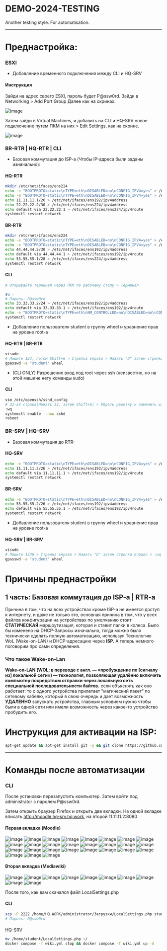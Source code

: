 # DEMO-2024-TESTING
Another testing style. For automatisation.

---

# Преднастройка:

### ESXI

- Добавление временного подключения между CLI и HQ-SRV

#### Инструкция

Зайди на адрес своего ESXI, пароль будет P@ssw0rd. Зайди в Networking > Add Port Group Далее как на скринах.

![image](https://github.com/user-attachments/assets/af597374-9169-4069-82ff-92105bc9c960)

Затем зайди в Virtual Machines, и добавить на CLI и HQ-SRV новое подключение путем ПКМ на них > Edit Settings, как на скрине.

![image](https://github.com/user-attachments/assets/8904125b-74a7-446a-b352-5223bcf9e44d)


### BR-RTR | HQ-RTR | CLI

- Базовая коммутация до ISP-a (Чтобы IP-адреса были заданы изначально):

#### HQ-RTR

```bash
mkdir /etc/net/ifaces/ens224
echo -e "BOOTPROTO=static\nTYPE=eth\nDISABLED=no\nCONFIG_IPV4=yes" > /etc/net/ifaces/ens192/options
echo -e "BOOTPROTO=static\nTYPE=eth\nDISABLED=no\nCONFIG_IPV4=yes" > /etc/net/ifaces/ens224/options
echo 11.11.11.1/26 > /etc/net/ifaces/ens192/ipv4address
echo 22.22.22.2/30 > /etc/net/ifaces/ens224/ipv4address
echo default via 22.22.22.1 > /etc/net/ifaces/ens224/ipv4route
systemctl restart network
```

#### BR-RTR
```bash
mkdir /etc/net/ifaces/ens224
echo -e "BOOTPROTO=static\nTYPE=eth\nDISABLED=no\nCONFIG_IPV4=yes" > /etc/net/ifaces/ens192/options
echo -e "BOOTPROTO=static\nTYPE=eth\nDISABLED=no\nCONFIG_IPV4=yes" > /etc/net/ifaces/ens224/options
echo 44.44.44.2/30 > /etc/net/ifaces/ens192/ipv4address
echo default via 44.44.44.1 > /etc/net/ifaces/ens192/ipv4route
echo 55.55.55.1/28 > /etc/net/ifaces/ens224/ipv4address
systemctl restart network
```

#### CLI
```bash
# Открывайте терминал через ПКМ по рабочему столу > Терминал

su -
# Пароль: P@ssw0rd
echo 33.33.33.2/24 > /etc/net/ifaces/ens192/ipv4address
echo default via 33.33.33.1 > /etc/net/ifaces/ens192/ipv4route
echo -e "BOOTPROTO=static\nTYPE=eth\nNM_CONTROLLED=no\nDISABLED=no\nCONFIG_IPV4=yes" > /etc/net/ifaces/ens192/options
systemctl restart network
```

- Добавление пользователя student в группу wheel и уравнение прав на уровне root-a

#### HQ-RTR | BR-RTR
```bash
visudo
# Пишите 123, потом Shift+G > Стрелка вправо > Нажать "D" затем стрелка вправо > :wq
gpasswd -a "student" wheel
```

- (CLI ONLY) Разрешение вход под root через ssh (неизвестно, но на этой машине нету команды sudo)

#### CLI
```bash
vim /etc/openssh/sshd_config
# 32-ая строка(Нажать 32, затем Shift+G) > Убрать решетку и заменить without-password на yes
:wq
systemctl enable --now sshd
reboot
```

### BR-SRV | HQ-SRV 

- Базовая коммутация до RTR:

#### HQ-SRV
```bash
echo -e "BOOTPROTO=static\nTYPE=eth\nDISABLED=no\nCONFIG_IPV4=yes" > /etc/net/ifaces/ens192/options
echo 11.11.11.2/26 > /etc/net/ifaces/ens192/ipv4address
echo default via 11.11.11.1 > /etc/net/ifaces/ens192/ipv4route
systemctl restart network
```

#### BR-SRV
```bash
echo -e "BOOTPROTO=static\nTYPE=eth\nDISABLED=no\nCONFIG_IPV4=yes" > /etc/net/ifaces/ens192/options
echo 55.55.55.2/26 > /etc/net/ifaces/ens192/ipv4address
echo default via 55.55.55.1 > /etc/net/ifaces/ens192/ipv4route
systemctl restart network
```

- Добавление пользователя student в группу wheel и уравнение прав на уровне root-a

#### HQ-SRV | BR-SRV

```bash
visudo
# Пишите 123G > Стрелка вправо > Нажать "D" затем стрелка вправо > :wq
gpasswd -a "student" wheel
```

# Причины преднастройки

## 1 часть: Базовая коммутация до ISP-a | RTR-a

Причина в том, что на всех устройствах кроме ISP-a не имеется доступ к интернету, и даже не только это, основная причина в том, что у всех файлов конфигурации на устройствах по умолчанию стоит **СТАТИЧЕСКАЯ** маршрутизация, которая и ставит палки в колеса. Было бы изменено на DHCP-Запросы изначально, тогда можно было технически сделать полную автоматизацию, используя Технологию WoL (Wake-on-LAN) и DHCP-адресацию через **ISP.** А теперь немного поговорим про сами определения.

### Что такое Wake-on-Lan

**Wake-on-LAN (WOL; в переводе с англ. — «пробуждение по [сигналу из] локальной сети») — технология, позволяющая удалённо включить компьютер посредством отправки через локальную сеть специальной последовательности байтов.** если объяснять как оно работает: то с одного устройства прилетает "магический пакет" по сетевому кабелю, который в свою очередь и дает возможность **УДАЛЕННО** запускать устройства, главным условием нужно чтобы были в одной сети или имели возможность через какое-то устройство пробудить его.


# Инструкция для активации на ISP:

```bash
apt-get update && apt-get install git -y && git clone https://github.com/NiKeNO1540/DEMO-2024-TESTING && chmod +x DEMO-2024-TESTING/isp_part_1_test.sh && ./DEMO-2024-TESTING/isp_part_1_test.sh
```

---

# Команды после автоматизации

### CLI

После установки перезапустить компьютер. Затем войти под administrator с паролем P@ssw0rd.

Затем открыть браузер Firefox и открыть две вкладки. На одной вкладке вписать http://moodle.hq-srv.hq.work, на второй 11.11.11.2:8080

#### Первая вкладка (Moodle)

![image](https://github.com/user-attachments/assets/9259389f-9de7-4f6e-81ff-9920fdaac47e)
![image](https://github.com/user-attachments/assets/ba58b059-2d8d-4d1d-80a1-2492d6ed0d42)
![image](https://github.com/user-attachments/assets/18c9c353-5831-4178-b305-777e34fb09e2)
![image](https://github.com/user-attachments/assets/66084423-6c8d-4a4b-a4e0-ea58b33b82d7)
![image](https://github.com/user-attachments/assets/9713bebe-7159-4413-a0af-9c3750dd0467)
![image](https://github.com/user-attachments/assets/7e8e52c6-27f3-460a-b291-1d66ce9f5310)
![image](https://github.com/user-attachments/assets/048fb504-ef32-45d9-831e-1534c8137a55)
![image](https://github.com/user-attachments/assets/b30c82eb-4564-4b1f-a0ab-f118dec7ed3a)
![image](https://github.com/user-attachments/assets/c58d5b9e-456a-4fc3-8c83-008e5c7bf1e1)
![image](https://github.com/user-attachments/assets/82943536-c001-4216-8f8d-52dafbac5821)
![image](https://github.com/user-attachments/assets/b819ad3b-39d3-446a-82cf-b0c280c0f241)
![image](https://github.com/user-attachments/assets/8605dd0f-2067-4a57-a91a-79c213254da6)
![image](https://github.com/user-attachments/assets/d1ad4a3b-de8c-48aa-80db-a608bc1522fe)
![image](https://github.com/user-attachments/assets/6168f965-17f0-4894-96e3-0e13bd6ef9a9)
![image](https://github.com/user-attachments/assets/b428c0ca-2d30-48cf-babf-c34d6fa8a945)
![image](https://github.com/user-attachments/assets/741e15d2-0c18-4eaf-8feb-93182f958fd4)
![image](https://github.com/user-attachments/assets/8c79ae3b-230e-4f8d-b515-c11da83ed18b)
![image](https://github.com/user-attachments/assets/bc762365-999e-4679-af12-0257527342cc)
![image](https://github.com/user-attachments/assets/43791251-3e01-425d-a77d-49cdef114dbc)
![image](https://github.com/user-attachments/assets/35bc0673-fd45-40ca-86a8-82c26d73e5c9)
![image](https://github.com/user-attachments/assets/f21239a1-4b0a-4e4d-9b98-94e3823f95f0)
![image](https://github.com/user-attachments/assets/99a2bb33-d024-465a-a9ff-0c35762307c0)
![image](https://github.com/user-attachments/assets/1835f84d-252e-4f12-89d8-3887b9cb85eb)
![image](https://github.com/user-attachments/assets/3433276a-f027-45a4-af62-5c636aece5bc)
![image](https://github.com/user-attachments/assets/2f00e52c-dd91-4848-a127-1a667c59f87f)
![image](https://github.com/user-attachments/assets/1fa94e25-4cf0-4a22-9710-ca3dd9b15710)
![image](https://github.com/user-attachments/assets/3f8aa51a-7d03-419c-8942-3882b9a0710e)

#### Вторая вкладка (Mediawiki)

![image](https://github.com/user-attachments/assets/e922a82f-1a77-4a80-accd-67f43789a588)
![image](https://github.com/user-attachments/assets/3cf78957-a007-4574-bc03-10bd26d789ae)
![image](https://github.com/user-attachments/assets/ea61ea18-87b7-4a0f-b840-1facc0498e5b)
![image](https://github.com/user-attachments/assets/eaa4fcdc-d344-431b-b26e-baa27c7d0cd4)
![image](https://github.com/user-attachments/assets/4387ea44-f6e1-43af-a107-515e932056d9)
![image](https://github.com/user-attachments/assets/3879e8e9-92c7-43f0-ad53-41a758c6b77f)
![image](https://github.com/user-attachments/assets/c8abebdf-59a5-4250-bc5b-3dd2f5b4fd6b)
![image](https://github.com/user-attachments/assets/2f904e16-bdce-427c-9e9e-5790f37d222e)
![image](https://github.com/user-attachments/assets/45d7323e-d858-4d11-a0d4-0ece55d3ee1d)
![image](https://github.com/user-attachments/assets/66b7b8c6-d0a9-4286-a5a9-55c826e7b940)

После того, как вам скачался файл LocalSettings.php

#### CLI

```bash
scp -P 2222 /home/HQ.WORK/administrator/Загрузки/LocalSettings.php student@11.11.11.2:/home/student/
# Пароль: P@ssw0rd
```

####

HQ-SRV
```bash
mv /home/student/LocalSettings.php ~/
docker compose -f wiki.yml stop && docker compose -f wiki.yml up -d
```
